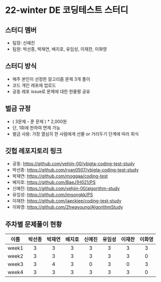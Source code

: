 # 22-winter DE 코딩테스트 스터디

## 스터디 멤버
- 팀장: 신예진
- 팀원: 박선종, 박재연, 배지호, 유임성, 이재찬, 이화영

## 스터디 방식
- 매주 본인이 선정한 알고리즘 문제 3개 풀이
- 코드 개인 레포에 업로드
- 공동 레포 issue로 문제에 대한 한줄평 공유

## 벌금 규정
- ( 3문제 - 푼 문제 ) * 2,000원
- 단, 1회에 한하여 면제 가능
- 벌금 사용: 가장 열심히 한 사람에게 선물 or 거리두기 단계에 따라 회식

## 깃헙 레포지토리 링크
- 공동: https://github.com/yehjin-00/ybigta-coding-test-study
- 박선종: https://github.com/ryan0507/ybigta-coding-test-study
- 박재연: https://github.com/moggaa/coding-test
- 배지호: https://github.com/BaeJ1H021/PS
- 신예진: https://github.com/yehjin-00/algorithm-study
- 유임성: https://github.com/imsongkk/PS
- 이재찬: https://github.com/jaeckiee/coding-test-study
- 이화영: https://github.com/2hwayoung/AlgorithmStudy

## 주차별 문제풀이 현황
|이름|박선종|박재연|배지호|신예진|유임성|이재찬|이화영|
|:---:|:---:|:---:|:---:|:---:|:---:|:---:|:---:|
|week1|3|3|3|3|3|3|3|
|week2|3|3|3|3|3|3|0|
|week3|3|4|3|0|3|0|3|
|week4|3|3|3|3|3|3|0|
